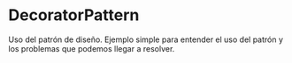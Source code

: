 # DecoratorPattern
Uso del patrón de diseño.
Ejemplo simple para entender el uso del patrón y los problemas que podemos llegar a resolver.
